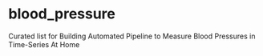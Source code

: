 # blood_pressure
Curated list for Building Automated Pipeline to Measure Blood Pressures in Time-Series At Home 
